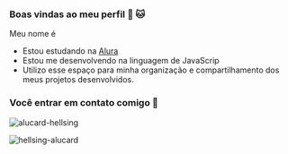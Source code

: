 ### Boas vindas ao meu perfil 🐶 🐱

Meu nome é 

- Estou estudando na [Alura](https://www.alura.com.br)
- Estou me desenvolvendo na linguagem de JavaScrip
- Utilizo esse espaço para minha organização e compartilhamento dos meus projetos desenvolvidos.

  
### Você entrar em contato comigo 🦘

![alucard-hellsing](https://github.com/user-attachments/assets/ab7a88dd-3f94-4440-896f-415b3e7ffe86)


![hellsing-alucard](https://github.com/user-attachments/assets/4a55c879-f888-405c-ba73-71f4c8ff5bda)
